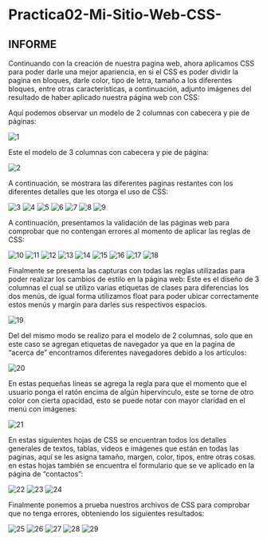 # Practica02-Mi-Sitio-Web-CSS-

## INFORME
Continuando con la creación de nuestra pagina web, ahora aplicamos CSS para poder darle una mejor apariencia, en si el CSS es poder dividir la pagina en bloques, darle color, tipo de letra, tamaño a los diferentes bloques, entre otras características, a continuación, adjunto imágenes del resultado de haber aplicado nuestra página web con CSS:

Aquí podemos observar un modelo de 2 columnas con cabecera y pie de páginas:

![1](https://github.com/jcallec7/Practica02-Mi-Sitio-Web-CSS-/blob/master/captures/1.png)

Este el modelo de 3 columnas con cabecera y pie de página:

![2](https://github.com/jcallec7/Practica02-Mi-Sitio-Web-CSS-/blob/master/captures/2.png)

A continuación, se mostrara las diferentes paginas restantes con los diferentes detalles que les otorga el uso de CSS:

![3](https://github.com/jcallec7/Practica02-Mi-Sitio-Web-CSS-/blob/master/captures/3.png)
![4](https://github.com/jcallec7/Practica02-Mi-Sitio-Web-CSS-/blob/master/captures/4.png)
![5](https://github.com/jcallec7/Practica02-Mi-Sitio-Web-CSS-/blob/master/captures/5.png)
![6](https://github.com/jcallec7/Practica02-Mi-Sitio-Web-CSS-/blob/master/captures/6.png)
![7](https://github.com/jcallec7/Practica02-Mi-Sitio-Web-CSS-/blob/master/captures/7.png)
![8](https://github.com/jcallec7/Practica02-Mi-Sitio-Web-CSS-/blob/master/captures/8.png)
![9](https://github.com/jcallec7/Practica02-Mi-Sitio-Web-CSS-/blob/master/captures/9.png)

A continuación, presentamos la validación de las páginas web para comprobar que no contengan errores al momento de aplicar las reglas de CSS:

![10](https://github.com/jcallec7/Practica02-Mi-Sitio-Web-CSS-/blob/master/captures/10.png)
![11](https://github.com/jcallec7/Practica02-Mi-Sitio-Web-CSS-/blob/master/captures/11.png)
![12](https://github.com/jcallec7/Practica02-Mi-Sitio-Web-CSS-/blob/master/captures/12.png)
![13](https://github.com/jcallec7/Practica02-Mi-Sitio-Web-CSS-/blob/master/captures/13.png)
![14](https://github.com/jcallec7/Practica02-Mi-Sitio-Web-CSS-/blob/master/captures/14.png)
![15](https://github.com/jcallec7/Practica02-Mi-Sitio-Web-CSS-/blob/master/captures/15.png)
![16](https://github.com/jcallec7/Practica02-Mi-Sitio-Web-CSS-/blob/master/captures/16.png)
![17](https://github.com/jcallec7/Practica02-Mi-Sitio-Web-CSS-/blob/master/captures/17.png)
![18](https://github.com/jcallec7/Practica02-Mi-Sitio-Web-CSS-/blob/master/captures/18.png)

Finalmente se presenta las capturas con todas las reglas utilizadas para poder realizar los cambios de estilo en la página web:
Este es el diseño de 3 columnas el cual se utilizo varias etiquetas de clases para diferencias los dos menús, de igual forma utilizamos float para poder ubicar correctamente estos menús y margin para darles sus respectivos espacios.

 
![19](https://github.com/jcallec7/Practica02-Mi-Sitio-Web-CSS-/blob/master/captures/19.png)

Del del mismo modo se realizo para el modelo de 2 columnas, solo que en este caso se agregan etiquetas de navegador ya que en la pagina de “acerca de” encontramos diferentes navegadores debido a los artículos:

![20](https://github.com/jcallec7/Practica02-Mi-Sitio-Web-CSS-/blob/master/captures/20.png)

En estas pequeñas líneas se agrega la regla para que el momento que el usuario ponga el ratón encima de algún hipervínculo, este se torne de otro color con cierta opacidad, esto se puede notar con mayor claridad en el menú con imágenes:

![21](https://github.com/jcallec7/Practica02-Mi-Sitio-Web-CSS-/blob/master/captures/21.png) 

En estas siguientes hojas de CSS se encuentran todos los detalles generales de textos, tablas, videos e imágenes que están en todas las paginas, aquí se les asigna tamaño, margen, color, tipos, entre otras cosas. en estas hojas también se encuentra el formulario que se ve aplicado en la página de “contactos”:

![22](https://github.com/jcallec7/Practica02-Mi-Sitio-Web-CSS-/blob/master/captures/22.png)
![23](https://github.com/jcallec7/Practica02-Mi-Sitio-Web-CSS-/blob/master/captures/23.png)
![24](https://github.com/jcallec7/Practica02-Mi-Sitio-Web-CSS-/blob/master/captures/24.png)

Finalmente ponemos a prueba nuestros archivos de CSS para comprobar que no tenga errores, obteniendo los siguientes resultados:

![25](https://github.com/jcallec7/Practica02-Mi-Sitio-Web-CSS-/blob/master/captures/25.png)
![26](https://github.com/jcallec7/Practica02-Mi-Sitio-Web-CSS-/blob/master/captures/26.png)
![27](https://github.com/jcallec7/Practica02-Mi-Sitio-Web-CSS-/blob/master/captures/27.png)
![28](https://github.com/jcallec7/Practica02-Mi-Sitio-Web-CSS-/blob/master/captures/28.png)
![29](https://github.com/jcallec7/Practica02-Mi-Sitio-Web-CSS-/blob/master/captures/29.png)



